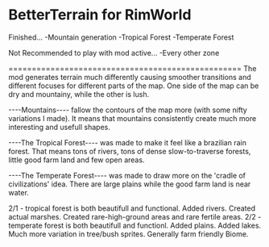 # BetterTerrain for RimWorld

Finished...
-Mountain generation
-Tropical Forest
-Temperate Forest

Not Recommended to play with mod active...
-Every other zone

==================================================
The mod generates terrain much differently causing smoother transitions and different focuses for different parts of the map.  One side of the map can be dry and mountainy, while the other is lush.

----Mountains---- fallow the contours of the map more (with some nifty variations I made).  It means that mountains consistently create much more interesting and usefull shapes.

----The Tropical Forest---- was made to make it feel like a brazilian rain forest.  That means tons of rivers, tons of dense slow-to-traverse forests, little good farm land and few open areas.

----The Temperate Forest---- was made to draw more on the 'cradle of civilizations' idea.  There are large plains while the good farm land is near water.


2/1 - tropical forest is both beautifull and functional.  Added rivers.  Created actual marshes.  Created rare-high-ground areas and rare fertile areas.
2/2 - temperate forest is both beautifull and functionl.  Added plains.  Added lakes.  Much more variation in tree/bush sprites.  Generally farm friendly Biome.
